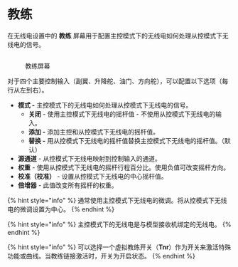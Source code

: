 # 教练

在无线电设置中的 **教练** 屏幕用于配置主控模式下的无线电如何处理从控模式下无线电的信号。

<figure><img src="//edgetx-static.zkl2333.com/trainer2.png" alt=""><figcaption><p>教练屏幕</p></figcaption></figure>

对于四个主要控制输入（副翼、升降舵、油门、方向舵），可以配置以下选项（每行从左到右）。

* **模式 -** 主控模式下的无线电如何处理从控模式下无线电的信号。  
  * **关闭** - 使用主控模式下无线电的摇杆值 - 不使用从控模式下无线电的输入。
  * **添加 -** 添加主控和从控模式下无线电的摇杆值。
  * **替换 -** 用从控模式下无线电的摇杆值替换主控模式下无线电的摇杆值。（默认）
* **源通道** - 从控模式下无线电映射到控制输入的通道。
* **权重** - 使用从控模式下无线电的摇杆行程百分比。使用负值可改变摇杆方向。
* **校准（校准）** - 设置从控模式下无线电的中心摇杆值。
* **倍增器** - 此值改变所有摇杆的权重。

{% hint style="info" %}
通常使用主控模式下无线电的微调。将从控模式下无线电的微调设置为中心。
{% endhint %}

{% hint style="info" %}
主控模式下的无线电是与模型接收机绑定的无线电。
{% endhint %}

{% hint style="info" %}
可以选择一个虚拟教练开关（**Tnr**）作为开关来激活特殊功能或曲线。当教练链接激活时，开关为开启状态。
{% endhint %}
